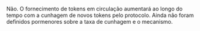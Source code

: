 Não. O fornecimento de tokens em circulação aumentará ao longo do tempo com a cunhagem de novos tokens pelo protocolo. Ainda não foram definidos pormenores sobre a taxa de cunhagem e o mecanismo.